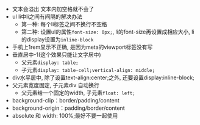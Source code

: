 - 文本会溢出 文本内加空格就不会了
- ul li中li之间有间隔的解决办法
	- 第一种: 每个li标签之间不换行不空格
	- 第二种: 设置ul的属性`font-size: 0px;`, li的font-size再设置成相应大小, li的display设置为`inline-block`
- 手机上1rem显示不正确, 是因为meta的viewport标签没有写
- 垂直居中-1(这个效果只能让文字居中)
	- 父元素`display: table;`
	- 子元素`display: table-cell;vertical-align: middle;`
- div水平居中, 除了设置text-align:center;之外, 还要设置display:inline-block;
- 父元素宽度固定, 子元素div 自动换行
	- 父元素给一个固定的width, 子元素`float: left;`
- background-clip：border/padding/content
- background-origin：padding/border/content
- absolute 和 width: 100%;最好不要一起使用

